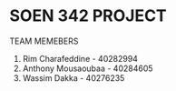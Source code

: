 # SOEN 342 PROJECT

TEAM MEMEBERS 
1. Rim Charafeddine - 40282994
2. Anthony Mousaoubaa - 40284605
3. Wassim Dakka - 40276235

